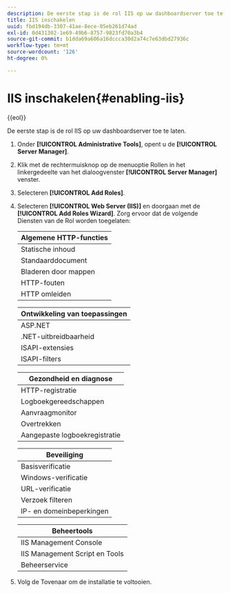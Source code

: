 ```yaml
---
description: De eerste stap is de rol IIS op uw dashboardserver toe te laten.
title: IIS inschakelen
uuid: fbd194db-3307-41ae-8ece-05eb261d74ad
exl-id: 0d431302-1e69-49b6-8757-9823fd70a3b4
source-git-commit: b1dda69a606a16dccca30d2a74c7e63dbd27936c
workflow-type: tm+mt
source-wordcount: '126'
ht-degree: 0%

---
```


# IIS inschakelen{#enabling-iis}

{{eol}}

De eerste stap is de rol IIS op uw dashboardserver toe te laten.

1. Onder **[!UICONTROL Administrative Tools]**, opent u de **[!UICONTROL Server Manager]**.
1. Klik met de rechtermuisknop op de menuoptie Rollen in het linkergedeelte van het dialoogvenster **[!UICONTROL Server Manager]** venster.
1. Selecteren **[!UICONTROL Add Roles]**.
1. Selecteren **[!UICONTROL Web Server (IIS)]** en doorgaan met de **[!UICONTROL Add Roles Wizard]**. Zorg ervoor dat de volgende Diensten van de Rol worden toegelaten:

   | Algemene HTTP-functies |
   |---|
   | Statische inhoud |
   | Standaarddocument |
   | Bladeren door mappen |
   | HTTP-fouten |
   | HTTP omleiden |

   | Ontwikkeling van toepassingen |
   |---|
   | ASP.NET |
   | .NET-uitbreidbaarheid |
   | ISAPI-extensies |
   | ISAPI-filters |

   | Gezondheid en diagnose |
   |---|
   | HTTP-registratie |
   | Logboekgereedschappen |
   | Aanvraagmonitor |
   | Overtrekken |
   | Aangepaste logboekregistratie |

   | Beveiliging |
   |---|
   | Basisverificatie |
   | Windows-verificatie |
   | URL-verificatie |
   | Verzoek filteren |
   | IP- en domeinbeperkingen |

   | Beheertools |
   |---|
   | IIS Management Console |
   | IIS Management Script en Tools |
   | Beheerservice |

1. Volg de Tovenaar om de installatie te voltooien.
